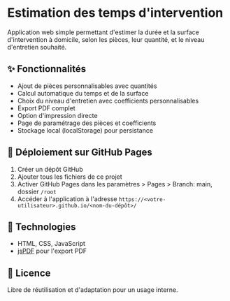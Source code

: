 # Estimation des temps d'intervention

Application web simple permettant d'estimer la durée et la surface d'intervention à domicile, selon les pièces, leur quantité, et le niveau d'entretien souhaité.

## ✨ Fonctionnalités

- Ajout de pièces personnalisables avec quantités
- Calcul automatique du temps et de la surface
- Choix du niveau d'entretien avec coefficients personnalisables
- Export PDF complet
- Option d'impression directe
- Page de paramétrage des pièces et coefficients
- Stockage local (localStorage) pour persistance

## 🚀 Déploiement sur GitHub Pages

1. Créer un dépôt GitHub
2. Ajouter tous les fichiers de ce projet
3. Activer GitHub Pages dans les paramètres > Pages > Branch: main, dossier `/root`
4. Accéder à l'application à l'adresse `https://<votre-utilisateur>.github.io/<nom-du-dépôt>/`

## 🧰 Technologies

- HTML, CSS, JavaScript
- [jsPDF](https://github.com/parallax/jsPDF) pour l'export PDF

## 📄 Licence

Libre de réutilisation et d'adaptation pour un usage interne.
